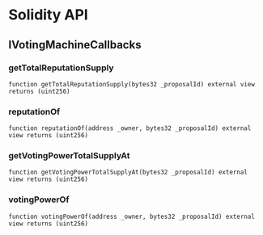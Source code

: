 # Solidity API

## IVotingMachineCallbacks

### getTotalReputationSupply

```solidity
function getTotalReputationSupply(bytes32 _proposalId) external view returns (uint256)
```

### reputationOf

```solidity
function reputationOf(address _owner, bytes32 _proposalId) external view returns (uint256)
```

### getVotingPowerTotalSupplyAt

```solidity
function getVotingPowerTotalSupplyAt(bytes32 _proposalId) external view returns (uint256)
```

### votingPowerOf

```solidity
function votingPowerOf(address _owner, bytes32 _proposalId) external view returns (uint256)
```

